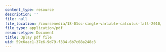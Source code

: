 ```yaml
---
content_type: resource
description: ''
file: null
file_location: /coursemedia/18-01sc-single-variable-calculus-fall-2010/59c6aac137e69d79f3346b7c68a248c3_U3ebQ5Z4Jt8.pdf
file_type: application/pdf
resourcetype: Document
title: 3play pdf file
uid: 59c6aac1-37e6-9d79-f334-6b7c68a248c3
---
```

